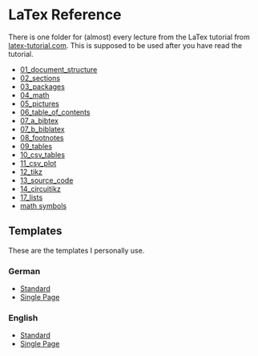# LaTex Reference

There is one folder for (almost) every lecture from the LaTex tutorial from [latex-tutorial.com](https://www.latex-tutorial.com/).
This is supposed to be used after you have read the tutorial.

-   [01_document_structure](01_document_structure/file.tex)
-   [02_sections](02_document_structure/file.tex)
-   [03_packages](03_packages/file.tex)
-   [04_math](04_math/file.tex)
-   [05_pictures](05_pictures/file.tex)
-   [06_table_of_contents](06_table_of_contents/file.tex)
-   [07_a_bibtex](07_bibtex/01_BibTex/file.tex)
-   [07_b_biblatex](07_bibtex/02_BibLaTex/file.tex)
-   [08_footnotes](08_footnotes/file.tex)
-   [09_tables](09_tables/file.tex)
-   [10_csv_tables](10_csv_tables/file.tex)
-   [11_csv_plot](11_csv_plot/file.tex)
-   [12_tikz](12_tikz/file.tex)
-   [13_source_code](13_source_code/file.tex)
-   [14_circuitikz](14_circuitikz/file.tex)
-   [17_lists](17_lists/file.tex)
-   [math symbols](https://www.caam.rice.edu/~heinken/latex/symbols.pdf)

## Templates

These are the templates I personally use.

### German

-   [Standard](templates/german/standard/standard.tex)
-   [Single Page](templates/german/single_page/single_page.tex)

### English

-   [Standard](templates/english/standard/standard.tex)
-   [Single Page](templates/english/single_page/single_page.tex)
